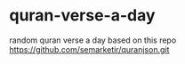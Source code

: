 # quran-verse-a-day
random quran verse a day
based on this repo https://github.com/semarketir/quranjson.git
